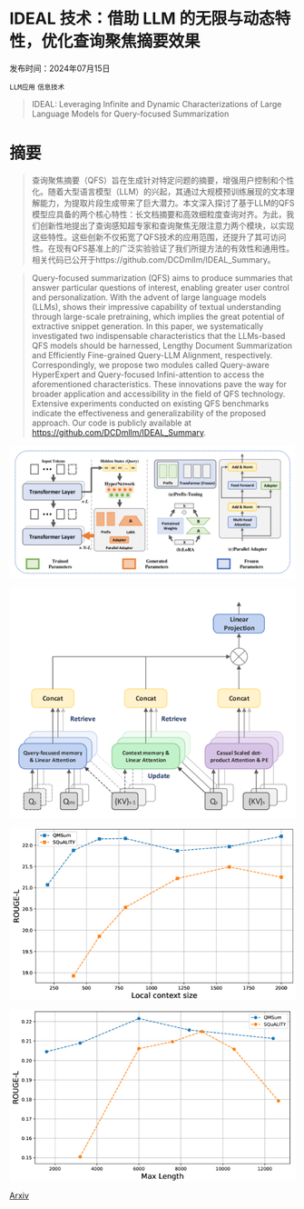 # IDEAL 技术：借助 LLM 的无限与动态特性，优化查询聚焦摘要效果

发布时间：2024年07月15日

`LLM应用` `信息技术`

> IDEAL: Leveraging Infinite and Dynamic Characterizations of Large Language Models for Query-focused Summarization

# 摘要

> 查询聚焦摘要（QFS）旨在生成针对特定问题的摘要，增强用户控制和个性化。随着大型语言模型（LLM）的兴起，其通过大规模预训练展现的文本理解能力，为提取片段生成带来了巨大潜力。本文深入探讨了基于LLM的QFS模型应具备的两个核心特性：长文档摘要和高效细粒度查询对齐。为此，我们创新性地提出了查询感知超专家和查询聚焦无限注意力两个模块，以实现这些特性。这些创新不仅拓宽了QFS技术的应用范围，还提升了其可访问性。在现有QFS基准上的广泛实验验证了我们所提方法的有效性和通用性。相关代码已公开于https://github.com/DCDmllm/IDEAL_Summary。

> Query-focused summarization (QFS) aims to produce summaries that answer particular questions of interest, enabling greater user control and personalization. With the advent of large language models (LLMs), shows their impressive capability of textual understanding through large-scale pretraining, which implies the great potential of extractive snippet generation. In this paper, we systematically investigated two indispensable characteristics that the LLMs-based QFS models should be harnessed, Lengthy Document Summarization and Efficiently Fine-grained Query-LLM Alignment, respectively. Correspondingly, we propose two modules called Query-aware HyperExpert and Query-focused Infini-attention to access the aforementioned characteristics. These innovations pave the way for broader application and accessibility in the field of QFS technology. Extensive experiments conducted on existing QFS benchmarks indicate the effectiveness and generalizability of the proposed approach. Our code is publicly available at https://github.com/DCDmllm/IDEAL_Summary.

![IDEAL 技术：借助 LLM 的无限与动态特性，优化查询聚焦摘要效果](../../../paper_images/2407.10486/x1.png)

![IDEAL 技术：借助 LLM 的无限与动态特性，优化查询聚焦摘要效果](../../../paper_images/2407.10486/x2.png)

![IDEAL 技术：借助 LLM 的无限与动态特性，优化查询聚焦摘要效果](../../../paper_images/2407.10486/x3.png)

![IDEAL 技术：借助 LLM 的无限与动态特性，优化查询聚焦摘要效果](../../../paper_images/2407.10486/x4.png)

[Arxiv](https://arxiv.org/abs/2407.10486)